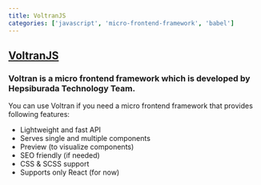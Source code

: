 ```yaml
---
title: VoltranJS
categories: ['javascript', 'micro-frontend-framework', 'babel']
---
```

## [VoltranJS](https://github.com/hepsiburada/VoltranJS)

### Voltran is a micro frontend framework which is developed by Hepsiburada Technology Team.


You can use Voltran if you need a micro frontend framework that provides following features:

- Lightweight and fast API
- Serves single and multiple components
- Preview (to visualize components)
- SEO friendly (if needed)
- CSS & SCSS support
- Supports only React (for now)
